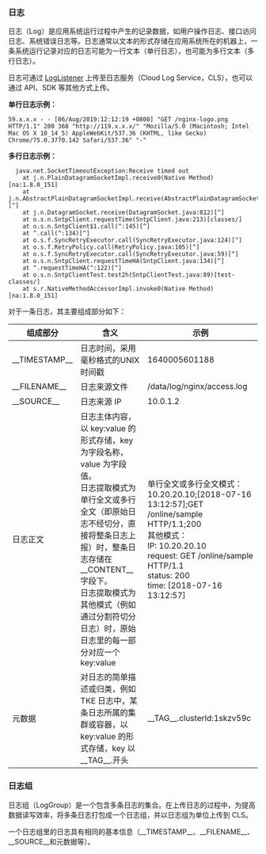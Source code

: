 ### 日志

日志（Log）是应用系统运行过程中产生的记录数据，如用户操作日志、接口访问日志、系统错误日志等。日志通常以文本的形式存储在应用系统所在的机器上，一条系统运行记录对应的日志可能为一行文本（单行日志），也可能为多行文本（多行日志）。

日志可通过 [LogListener](https://cloud.tencent.com/document/product/614/33495) 上传至日志服务（Cloud Log Service，CLS），也可以通过 API、SDK 等其他方式上传。

**单行日志示例：**

```
59.x.x.x - - [06/Aug/2019:12:12:19 +0800] "GET /nginx-logo.png HTTP/1.1" 200 368 "http://119.x.x.x/" "Mozilla/5.0 (Macintosh; Intel Mac OS X 10_14_5) AppleWebKit/537.36 (KHTML, like Gecko) Chrome/75.0.3770.142 Safari/537.36" "-"
```

**多行日志示例：**

```
  java.net.SocketTimeoutException:Receive timed out
    at j.n.PlainDatagramSocketImpl.receive0(Native Method)[na:1.8.0_151]
    at j.n.AbstractPlainDatagramSocketImpl.receive(AbstractPlainDatagramSocketImpl.java:143)[^]
    at j.n.DatagramSocket.receive(DatagramSocket.java:812)[^]
    at o.s.n.SntpClient.requestTime(SntpClient.java:213)[classes/]
    at o.s.n.SntpClient$1.call(^:145)[^]
    at ^.call(^:134)[^]
    at o.s.f.SyncRetryExecutor.call(SyncRetryExecutor.java:124)[^]
    at o.s.f.RetryPolicy.call(RetryPolicy.java:105)[^]
    at o.s.f.SyncRetryExecutor.call(SyncRetryExecutor.java:59)[^]
    at o.s.n.SntpClient.requestTimeHA(SntpClient.java:134)[^]
    at ^.requestTimeHA(^:122)[^]
    at o.s.n.SntpClientTest.test2h(SntpClientTest.java:89)[test-classes/]
    at s.r.NativeMethodAccessorImpl.invoke0(Native Method)[na:1.8.0_151]
```

对于一条日志，其主要组成部分如下：

| 组成部分          | 含义                                                         | 示例                                                         |
| ----------------- | ------------------------------------------------------------ | ------------------------------------------------------------ |
| \_\_TIMESTAMP\_\_ | 日志时间，采用毫秒格式的UNIX时间戳                           | 1640005601188                                                |
| \_\_FILENAME\_\_  | 日志来源文件                                                 | /data/log/nginx/access.log                                   |
| \_\_SOURCE\_\_    | 日志来源 IP                                                   | 10.0.1.2                                                     |
| 日志正文          | 日志主体内容，以 key:value 的形式存储，key 为字段名称，value 为字段值。<br />日志提取模式为单行全文或多行全文（即原始日志不经切分，直接将整条日志上报）时，整条日志存储在\_\_CONTENT\_\_字段下。<br />日志提取模式为其他模式（例如通过分割符切分日志）时，原始日志里的每一部分对应一个 key:value | 单行全文或多行全文模式：<br />10.20.20.10;[2018-07-16 13:12:57];GET /online/sample HTTP/1.1;200<br />其他模式：<br />IP: 10.20.20.10 <br />request: GET /online/sample HTTP/1.1 <br />status: 200 <br />time: [2018-07-16 13:12:57] |
| 元数据            | 对日志的简单描述或归类，例如 TKE 日志中，某条日志所属的集群或容器，以 key:value 的形式存储，key 以\_\_TAG\_\_.开头 | \_\_TAG\_\_.clusterId:1skzv59c                               |


### 日志组

日志组（LogGroup）是一个包含多条日志的集合。在上传日志的过程中，为提高数据读写效率，将多条日志打包成一个日志组，并以日志组为单位上传到 CLS。

一个日志组里的日志具有相同的基本信息（\_\_TIMESTAMP\_\_、\_\_FILENAME\_\_、\_\_SOURCE\_\_和元数据等）。

